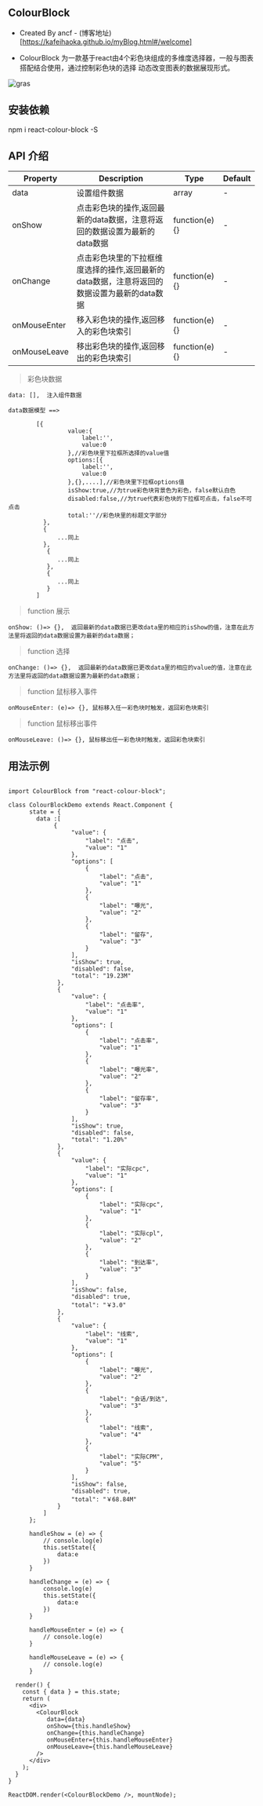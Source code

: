 ## ColourBlock

* Created By ancf - (博客地址)[https://kafeihaoka.github.io/myBlog.html#/welcome]

* ColourBlock 为一款基于react由4个彩色块组成的多维度选择器，一般与图表搭配结合使用，通过控制彩色块的选择
动态改变图表的数据展现形式。

![gras](./demo.png)

## 安装依赖
npm i react-colour-block -S

## API 介绍

| Property | Description | Type | Default |
| --- | --- | --- | --- |
| data | 设置组件数据 | array | - |
| onShow | 点击彩色块的操作,返回最新的data数据，注意将返回的数据设置为最新的data数据 | function(e){} | - |
| onChange | 点击彩色块里的下拉框维度选择的操作,返回最新的data数据，注意将返回的数据设置为最新的data数据 | function(e){} | - |
| onMouseEnter | 移入彩色块的操作,返回移入的彩色块索引 | function(e){} | - |
| onMouseLeave | 移出彩色块的操作,返回移出的彩色块索引 | function(e){} | - |

> 彩色块数据

    data: [],  注入组件数据
    
    data数据模型 ==>
    
            [{
                     value:{
                         label:'',
                         value:0
                     },//彩色块里下拉框所选择的value值
                     options:[{
                         label:'',
                         value:0
                     },{},....],//彩色块里下拉框options值
                     isShow:true,//为true彩色块背景色为彩色，false默认白色
                     disabled:false,//为true代表彩色块的下拉框可点击，false不可点击
                     total:''//彩色块里的标题文字部分
              },
              {
                  ...同上
              },
               {
                  ...同上
               },
               {
                  ...同上
               }
            ]
    
> function 展示

    onShow: ()=> {},  返回最新的data数据已更改data里的相应的isShow的值，注意在此方法里将返回的data数据设置为最新的data数据；
    
> function 选择

    onChange: ()=> {},  返回最新的data数据已更改data里的相应的value的值，注意在此方法里将返回的data数据设置为最新的data数据；
    
> function 鼠标移入事件

    onMouseEnter: (e)=> {}, 鼠标移入任一彩色块时触发，返回彩色块索引

> function 鼠标移出事件

    onMouseLeave: ()=> {}, 鼠标移出任一彩色块时触发，返回彩色块索引

## 用法示例

```

import ColourBlock from "react-colour-block";

class ColourBlockDemo extends React.Component {
      state = {
        data :[
             {
                  "value": {
                      "label": "点击",
                      "value": "1"
                  },
                  "options": [
                      {
                          "label": "点击",
                          "value": "1"
                      },
                      {
                          "label": "曝光",
                          "value": "2"
                      },
                      {
                          "label": "留存",
                          "value": "3"
                      }
                  ],
                  "isShow": true,
                  "disabled": false,
                  "total": "19.23M"
              },
              {
                  "value": {
                      "label": "点击率",
                      "value": "1"
                  },
                  "options": [
                      {
                          "label": "点击率",
                          "value": "1"
                      },
                      {
                          "label": "曝光率",
                          "value": "2"
                      },
                      {
                          "label": "留存率",
                          "value": "3"
                      }
                  ],
                  "isShow": true,
                  "disabled": false,
                  "total": "1.20%"
              },
              {
                  "value": {
                      "label": "实际cpc",
                      "value": "1"
                  },
                  "options": [
                      {
                          "label": "实际cpc",
                          "value": "1"
                      },
                      {
                          "label": "实际cpl",
                          "value": "2"
                      },
                      {
                          "label": "到达率",
                          "value": "3"
                      }
                  ],
                  "isShow": false,
                  "disabled": true,
                  "total": "￥3.0"
              },
              {
                  "value": {
                      "label": "线索",
                      "value": "1"
                  },
                  "options": [
                      {
                          "label": "曝光",
                          "value": "2"
                      },
                      {
                          "label": "会话/到达",
                          "value": "3"
                      },
                      {
                          "label": "线索",
                          "value": "4"
                      },
                      {
                          "label": "实际CPM",
                          "value": "5"
                      }
                  ],
                  "isShow": false,
                  "disabled": true,
                  "total": "￥68.84M"
              }
          ]
      };

      handleShow = (e) => {
          // console.log(e)
          this.setState({
              data:e
          })
      }
  
      handleChange = (e) => {
          console.log(e)
          this.setState({
              data:e
          })
      }
  
      handleMouseEnter = (e) => {
          // console.log(e)
      }
  
      handleMouseLeave = (e) => {
          // console.log(e)
      }

  render() {
    const { data } = this.state;
    return (
      <div>
        <ColourBlock
           data={data}
           onShow={this.handleShow}
           onChange={this.handleChange}
           onMouseEnter={this.handleMouseEnter}
           onMouseLeave={this.handleMouseLeave}
        />
      </div>
    );
  }
}

ReactDOM.render(<ColourBlockDemo />, mountNode);

```